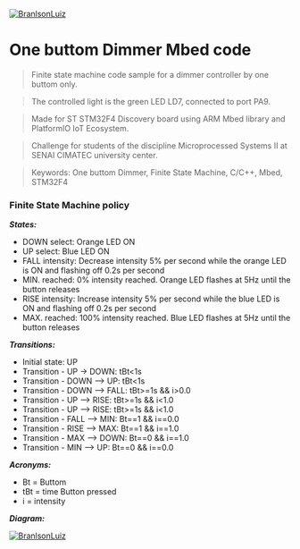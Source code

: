 <a href="https://github.com/branilson"><img src="https://github.com/branilson/1BtDimmer/raw/master/img/1BtD.png" title="Branilson Luiz" alt="BranlsonLuiz"></a>

<!-- [![Branilson Luiz(https://github.com/branilson/1BtDimmer/raw/master/img/1BtD.png](https://github.com/branilson) -->


# One buttom Dimmer Mbed code

> Finite state machine code sample for a dimmer controller by one buttom only.

> The controlled light is the green LED LD7, connected to port PA9.

> Made for ST STM32F4 Discovery board using ARM Mbed library and PlatformIO IoT Ecosystem.

> Challenge for students of the discipline Microprocessed Systems II at SENAI CIMATEC university center.

> Keywords: One buttom Dimmer, Finite State Machine, C/C++, Mbed, STM32F4

### Finite State Machine policy

***States:***
- DOWN select: Orange LED ON
- UP select: Blue LED ON
- FALL intensity: Decrease intensity 5% per second while the orange LED is ON and flashing off 0.2s per second
- MIN. reached: 0% intensity reached. Orange LED flashes at 5Hz until the button releases
- RISE intensity: Increase intensity 5% per second while the blue LED is ON and flashing off 0.2s per second
- MAX. reached: 100% intensity reached. Blue LED flashes at 5Hz until the button releases

***Transitions:***
- Initial state: UP
- Transition - UP -> DOWN: tBt<1s
- Transition - DOWN --> UP: tBt<1s
- Transition - DOWN --> FALL: tBt>=1s && i>0.0
- Transition - UP --> RISE: tBt>=1s && i<1.0
- Transition - UP --> RISE: tBt>=1s && i<1.0 
- Transition - FALL --> MIN: Bt==1 && i==0.0
- Transition - RISE --> MAX: Bt==1 && i==1.0
- Transition - MAX --> DOWN: Bt==0 && i==1.0
- Transition - MIN --> UP: Bt==0 && i==0.0

***Acronyms:***
- Bt = Buttom
- tBt =  time Button pressed
- i = intensity

***Diagram:***

<a href="https://github.com/branilson"><img src="https://github.com/branilson/1BtDimmer/raw/master/img/FSM_1BtD.png" title="Branilson Luiz" alt="BranlsonLuiz"></a>